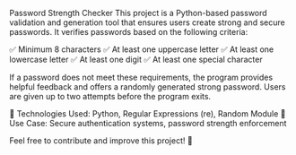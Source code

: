 Password Strength Checker
This project is a Python-based password validation and generation tool that ensures users create strong and secure passwords. It verifies passwords based on the following criteria:

✅ Minimum 8 characters
✅ At least one uppercase letter
✅ At least one lowercase letter
✅ At least one digit
✅ At least one special character

If a password does not meet these requirements, the program provides helpful feedback and offers a randomly generated strong password. Users are given up to two attempts before the program exits.

🔹 Technologies Used: Python, Regular Expressions (re), Random Module
🔹 Use Case: Secure authentication systems, password strength enforcement

Feel free to contribute and improve this project! 🚀
